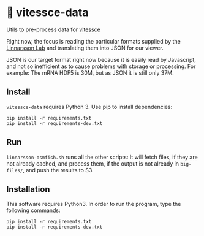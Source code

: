 # 🚄  vitessce-data

Utils to pre-process data for [vitessce](http://github.com/hms-dbmi/vitessce/#readme)

Right now, the focus is reading the particular formats supplied by
the [Linnarsson Lab](http://linnarssonlab.org/osmFISH/availability/)
and translating them into JSON for our viewer.

JSON is our target format right now because it is easily read by Javascript,
and not so inefficient as to cause problems with storage or processing.
For example: The mRNA HDF5 is 30M, but as JSON it is still only 37M.

## Install

`vitessce-data` requires Python 3. Use pip to install dependencies:

```
pip install -r requirements.txt
pip install -r requirements-dev.txt
```

## Run

`linnarsson-osmfish.sh` runs all the other scripts: It will fetch files,
if they are not already cached, and process them, if the output is not
already in `big-files/`, and push the results to S3.

## Installation

This software requires Python3. In order to run the program, type the following commands:

```
pip install -r requirements.txt
pip install -r requirements-dev.txt
```